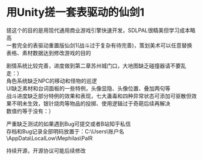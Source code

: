 用Unity搓一套表驱动的仙剑1
=
搓这个的目的是用现代通用商业游戏引擎快速开发，SDLPAL很精美但学习成本略高  
一套完全的表驱动重置版仙剑1(战斗过于复杂有待完善)，策划美术可以任意替换表格、素材数据达到修改游戏的目的  
  
剧情系统比较完善，进度做到第二章苏州城门口，大地图缺乏碰撞器请不要乱走：）  
角色系统缺乏NPC的移动和怪物的巡逻  
UI缺乏素材和台词面板的一些特例，头像显隐、头像位置、叠加两句等  
战斗进度缺乏部分特例的效果和表现，七大蛊毒和四种异常状态可添加可驱散但效果不明未生效，银针烧肉等物品的投掷、使用逻辑过于奇葩后续再解决  
数值约等于没有：）  
  
  
严重缺乏测试的如果遇到Bug可提交或者B站知乎私信  
存档和Bug记录全部明码放置于：C:\Users\账户名\AppData\LocalLow\Mephilas\PalR  

持续开源，开源协议可能后续修改
